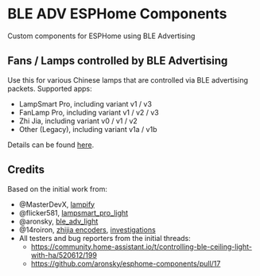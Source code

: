 # BLE ADV ESPHome Components

Custom components for ESPHome using BLE Advertising

## Fans / Lamps controlled by BLE Advertising

Use this for various Chinese lamps that are controlled via BLE advertising packets.
Supported apps:

* LampSmart Pro, including variant v1 / v3
* FanLamp Pro, including variant v1 / v2 / v3
* Zhi Jia, including variant v0 / v1 / v2
* Other (Legacy), including variant v1a / v1b

Details can be found [here](components/ble_adv_controller/README.md).

## Credits
Based on the initial work from:
* @MasterDevX, [lampify](https://github.com/MasterDevX/lampify)
* @flicker581, [lampsmart_pro_light](https://github.com/flicker581/esphome-lampsmart)
* @aronsky, [ble_adv_light](https://github.com/aronsky/esphome-components)
* @14roiron, [zhijia encoders](https://github.com/aronsky/esphome-components/issues/11), [investigations](https://github.com/aronsky/esphome-components/issues/18)
* All testers and bug reporters from the initial threads:
  * https://community.home-assistant.io/t/controlling-ble-ceiling-light-with-ha/520612/199
  * https://github.com/aronsky/esphome-components/pull/17
